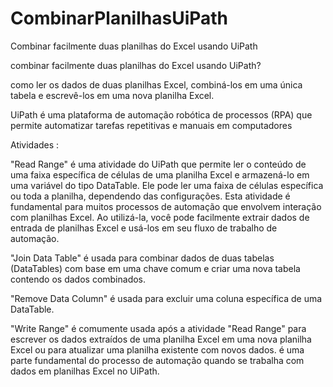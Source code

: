 # CombinarPlanilhasUiPath
Combinar facilmente duas planilhas do Excel usando UiPath

combinar facilmente duas planilhas do Excel usando UiPath? 

como ler os dados de duas planilhas Excel, combiná-los em uma única tabela e escrevê-los em uma nova planilha Excel.

UiPath é uma plataforma de automação robótica de processos (RPA) que permite automatizar tarefas repetitivas e manuais em computadores

Atividades :

"Read Range" é uma atividade do UiPath que permite ler o conteúdo de uma faixa específica de células de uma planilha Excel e armazená-lo em uma variável do tipo DataTable.
Ele pode ler uma faixa de células específica ou toda a planilha, dependendo das configurações.
Esta atividade é fundamental para muitos processos de automação que envolvem interação com planilhas Excel. Ao utilizá-la, você pode facilmente extrair dados de entrada de planilhas Excel e usá-los em seu fluxo de trabalho de automação.

"Join Data Table" é usada para combinar dados de duas tabelas (DataTables) com base em uma chave comum e criar uma nova tabela contendo os dados combinados.

"Remove Data Column" é usada para excluir uma coluna específica de uma DataTable.

"Write Range" é comumente usada após a atividade "Read Range" para escrever os dados extraídos de uma planilha Excel em uma nova planilha Excel ou para atualizar uma planilha existente com novos dados.
é uma parte fundamental do processo de automação quando se trabalha com dados em planilhas Excel no UiPath.
